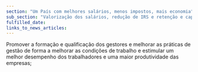 ```yaml
---
section: "Um País com melhores salários, menos impostos, mais economia"
sub_section: "Valorização dos salários, redução de IRS e retenção e captação de talento"
fulfilled_date:
links_to_news_articles:
---
```


Promover a formação e qualificação dos gestores e melhorar as práticas de gestão de forma a melhorar as condições de trabalho e estimular um melhor desempenho dos trabalhadores e uma maior produtividade das empresas;